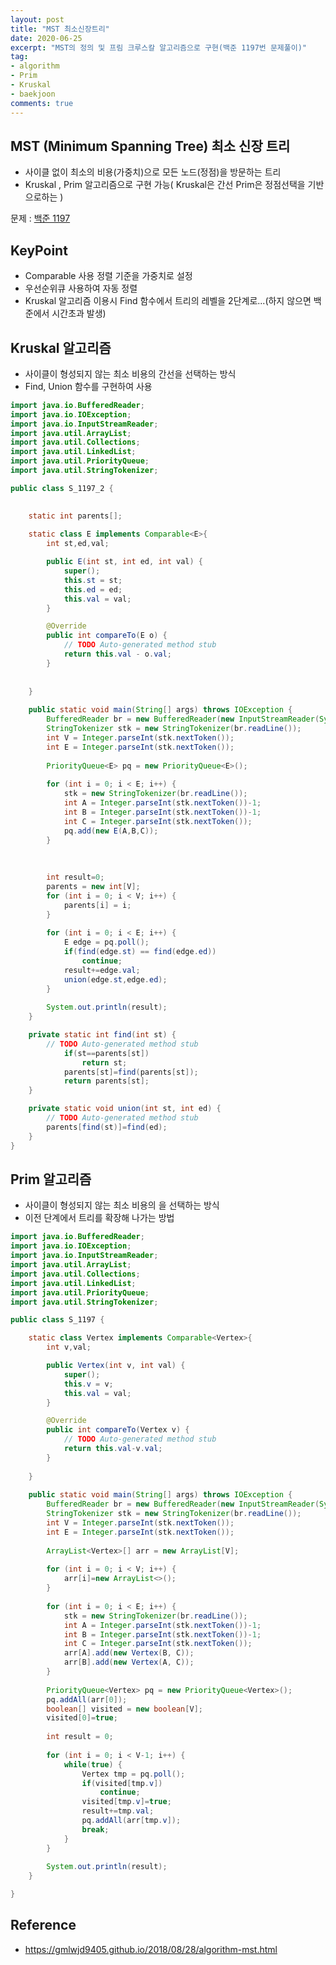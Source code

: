 ```yaml
---
layout: post
title: "MST 최소신장트리"
date: 2020-06-25
excerpt: "MST의 정의 및 프림 크루스칼 알고리즘으로 구현(백준 1197번 문제풀이)"
tag:
- algorithm
- Prim
- Kruskal
- baekjoon
comments: true
---
```


## MST (Minimum Spanning Tree) 최소 신장 트리
 - 사이클 없이 최소의 비용(가중치)으로 모든 노드(정점)을 방문하는 트리
 - Kruskal , Prim 알고리즘으로 구현 가능( Kruskal은 간선 Prim은 정점선택을 기반으로하는 )
 

문제 : <a href="https://www.acmicpc.net/problem/1197"> 백준 1197 </a>

## KeyPoint
 - Comparable 사용 정렬 기준을 가중치로 설정
 - 우선순위큐 사용하여 자동 정렬  
 - Kruskal 알고리즘 이용시 Find 함수에서 트리의 레벨을 2단계로...(하지 않으면 백준에서 시간초과 발생)

## Kruskal 알고리즘
 - 사이클이 형성되지 않는 최소 비용의 간선을 선택하는 방식
 - Find, Union 함수를 구현하여 사용
 
```java
import java.io.BufferedReader;
import java.io.IOException;
import java.io.InputStreamReader;
import java.util.ArrayList;
import java.util.Collections;
import java.util.LinkedList;
import java.util.PriorityQueue;
import java.util.StringTokenizer;

public class S_1197_2 {

	
	static int parents[];
	
	static class E implements Comparable<E>{
		int st,ed,val;

		public E(int st, int ed, int val) {
			super();
			this.st = st;
			this.ed = ed;
			this.val = val;
		}

		@Override
		public int compareTo(E o) {
			// TODO Auto-generated method stub
			return this.val - o.val;
		}
		
		
	}
	
	public static void main(String[] args) throws IOException {
		BufferedReader br = new BufferedReader(new InputStreamReader(System.in));
		StringTokenizer stk = new StringTokenizer(br.readLine());
		int V = Integer.parseInt(stk.nextToken());
		int E = Integer.parseInt(stk.nextToken());
		
		PriorityQueue<E> pq = new PriorityQueue<E>();
		
		for (int i = 0; i < E; i++) {
			stk = new StringTokenizer(br.readLine());
			int A = Integer.parseInt(stk.nextToken())-1;
			int B = Integer.parseInt(stk.nextToken())-1;
			int C = Integer.parseInt(stk.nextToken());
			pq.add(new E(A,B,C));
		}
		
		
		
		int result=0;
		parents = new int[V];
		for (int i = 0; i < V; i++) {
			parents[i] = i;
		}
		
		for (int i = 0; i < E; i++) {
			E edge = pq.poll();
			if(find(edge.st) == find(edge.ed))
				continue;
			result+=edge.val;
			union(edge.st,edge.ed);
		}
		
		System.out.println(result);
	}

	private static int find(int st) {
		// TODO Auto-generated method stub
			if(st==parents[st])
				return st;
			parents[st]=find(parents[st]);
			return parents[st];
	}

	private static void union(int st, int ed) {
		// TODO Auto-generated method stub
		parents[find(st)]=find(ed);
	}
}
```

## Prim 알고리즘
 - 사이클이 형성되지 않는 최소 비용의 을 선택하는 방식
 - 이전 단계에서 트리를 확장해 나가는 방법  
 
```java
import java.io.BufferedReader;
import java.io.IOException;
import java.io.InputStreamReader;
import java.util.ArrayList;
import java.util.Collections;
import java.util.LinkedList;
import java.util.PriorityQueue;
import java.util.StringTokenizer;

public class S_1197 {

	static class Vertex implements Comparable<Vertex>{
		int v,val;

		public Vertex(int v, int val) {
			super();
			this.v = v;
			this.val = val;
		}

		@Override
		public int compareTo(Vertex v) {
			// TODO Auto-generated method stub
			return this.val-v.val;
		}
		
	}
	
	public static void main(String[] args) throws IOException {
		BufferedReader br = new BufferedReader(new InputStreamReader(System.in));
		StringTokenizer stk = new StringTokenizer(br.readLine());
		int V = Integer.parseInt(stk.nextToken());
		int E = Integer.parseInt(stk.nextToken());
		
		ArrayList<Vertex>[] arr = new ArrayList[V];
		
		for (int i = 0; i < V; i++) {
			arr[i]=new ArrayList<>();
		}
		
		for (int i = 0; i < E; i++) {
			stk = new StringTokenizer(br.readLine());
			int A = Integer.parseInt(stk.nextToken())-1;
			int B = Integer.parseInt(stk.nextToken())-1;
			int C = Integer.parseInt(stk.nextToken());
			arr[A].add(new Vertex(B, C));
			arr[B].add(new Vertex(A, C));
		}
		
		PriorityQueue<Vertex> pq = new PriorityQueue<Vertex>();
		pq.addAll(arr[0]);
		boolean[] visited = new boolean[V];
		visited[0]=true;
		
		int result = 0;
		
		for (int i = 0; i < V-1; i++) {
			while(true) {
				Vertex tmp = pq.poll();
				if(visited[tmp.v])
					continue;
				visited[tmp.v]=true;
				result+=tmp.val;
				pq.addAll(arr[tmp.v]);
				break;
			}
		}
		
		System.out.println(result);
	}

}

```


## Reference
 - <a href="https://gmlwjd9405.github.io/2018/08/28/algorithm-mst.html">https://gmlwjd9405.github.io/2018/08/28/algorithm-mst.html</a>
